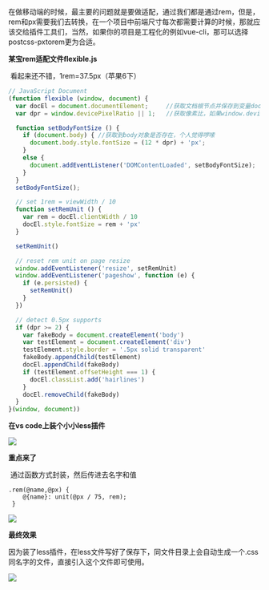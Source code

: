 ​		在做移动端的时候，最主要的问题就是要做适配，通过我们都是通过rem，但是，rem和px需要我们去转换，在一个项目中前端尺寸每次都需要计算的时候，那就应该交给插件工具们，当然，如果你的项目是工程化的例如vue-cli，那可以选择postcss-pxtorem更为合适。



**某宝rem适配文件flexible.js**

​		看起来还不错，1rem=37.5px（苹果6下）

```js
// JavaScript Document
(function flexible (window, document) {
  var docEl = document.documentElement;     //获取文档根节点并保存到变量docEl中(相当于获取到html对象)
  var dpr = window.devicePixelRatio || 1;   //获取像素比，如果window.devicePixelRatio为false是dpr为1，如果window.devicePixelRatio大于1，那么dpr赋值取大的数

  function setBodyFontSize () {
    if (document.body) { //获取到body对象是否存在，个人觉得啰嗦
      document.body.style.fontSize = (12 * dpr) + 'px';
    }  
    else {
      document.addEventListener('DOMContentLoaded', setBodyFontSize);
    }
  }
  setBodyFontSize();

  // set 1rem = viewWidth / 10
  function setRemUnit () {
    var rem = docEl.clientWidth / 10
    docEl.style.fontSize = rem + 'px'
  }

  setRemUnit()

  // reset rem unit on page resize
  window.addEventListener('resize', setRemUnit)
  window.addEventListener('pageshow', function (e) {
    if (e.persisted) {
      setRemUnit()
    }
  })

  // detect 0.5px supports
  if (dpr >= 2) {
    var fakeBody = document.createElement('body')
    var testElement = document.createElement('div')
    testElement.style.border = '.5px solid transparent'
    fakeBody.appendChild(testElement)
    docEl.appendChild(fakeBody)
    if (testElement.offsetHeight === 1) {
      docEl.classList.add('hairlines')
    }
    docEl.removeChild(fakeBody)
  }
}(window, document))
```

**在vs code上装个小小less插件**

![](http://www.weipxiu.com/wp-content/uploads/2018/09/1F5ECEA4-E194-4932-902F-361FBCA2FF99.jpg)

**重点来了**

​	通过函数方式封装，然后传进去名字和值

```less
.rem(@name,@px) {
    @{name}: unit(@px / 75, rem);
 }
```

![](http://www.weipxiu.com/wp-content/uploads/2018/09/F2FEAAD5-80DA-4207-9470-38B186BA228D.jpg)

**最终效果**

​	因为装了less插件，在less文件写好了保存下，同文件目录上会自动生成一个.css同名字的文件，直接引入这个文件即可使用。

![](http://www.weipxiu.com/wp-content/uploads/2018/09/A9011250-0035-4FDF-ADC1-8FCF3C129717.jpg)

